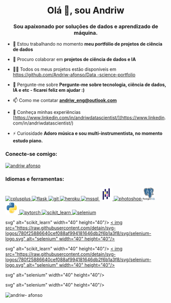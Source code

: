 <h1 align="center">Olá 👋, sou Andriw</h1>
<h3 align="center">Sou apaixonado por soluções de dados e aprendizado de máquina.</h3>

- 🔭 Estou trabalhando no momento **meu portfólio de projetos de ciência de dados**

- 👯 Procuro colaborar em **projetos de ciência de dados e IA**

- 👨‍💻 Todos os meus projetos estão disponíveis em [https://github.com/Andriw-afonso/Data -science-portfolio](https://github.com/Andriw-afonso/Data-science-portfolio)

- 💬 Pergunte-me sobre **Pergunte-me sobre tecnologia, ciência de dados, IA e etc - ficarei feliz em ajudar :)**

- 📫 Como me contatar **andriw_eng@outlook.com**

- 📄 Conheça minhas experiências [https://www.linkedin.com/in/andriwdatascientist/](https://www.linkedin. com/in/andriwdatascientist/)

- ⚡ Curiosidade **Adoro música e sou multi-instrumentista, no momento estudo piano.**

<h3 align="left">Conecte-se comigo:</h3>
<p align="left">
<a href="https://linkedin.com/in/andriw afonso" target="blank"><img align="center" src="https://raw.githubusercontent.com/rahuldkjain/github-profile- readme-generator/master/src/images/icons/Social/linked-in-alt.svg" alt="andriw afonso" height="30" width="40" /></a>
</p>

<h3 align="left">Idiomas e ferramentas:</h3>
<p align="left"> <a href="https://www.w3schools.com/cpp/" target="_blank" rel="noreferrer"> <img src="https://raw.githubusercontent. com/devicons/devicon/master/icons/cplusplus/cplusplus-original.svg" alt="cplusplus" width="40" height="40"/> </a> <a href="https://flask. palletsprojects.com/" target="_blank" rel="noreferrer"> <img src="https://www.vectorlogo.zone/logos/pocoo_flask/pocoo_flask-icon.svg" alt="flask" width="40 " height="40"/> </a> <a href="https://git-scm.com/" target="_blank" rel="noreferrer"> <img src="https://www.vectorlogo.zone/logos/git-scm/git-scm-icon.svg" alt="git" width="40" height="40"/> </a> <a href="https://heroku. com" target="_blank" rel="noreferrer"> <img src="https://www.vectorlogo.zone/logos/heroku/heroku-icon.svg" alt="heroku" width="40" height= "40"/> </a> <a href="https://www.microsoft.com/en-us/sql-server" target="_blank" rel="noreferrer"> <img src="https: //www.svgrepo.com/show/303229/microsoft-sql-server-logo.svg" alt="mssql" width="40" height="40"/> </a> <a href="https: //pandas.pydata.org/" target="_blank" rel="noreferrer"> <img src="https://raw.githubusercontent.com/devicons/devicon/2ae2a900d2f041da66e950e4d48052658d850630/icons/pandas/pandas-original.svg" alt="pandas" width="40" height ="40"/> </a> <a href="https://www.photoshop.com/en" target="_blank" rel="noreferrer"> <img src="https://raw.githubusercontent .com/devicons/devicon/master/icons/photoshop/photoshop-line.svg" alt="photoshop" width="40" height="40"/> </a> <a href="https://www .postgresql.org" target="_blank" rel="noreferrer"> <img src="https://raw.githubusercontent.com/devicons/devicon/master/icons/postgresql/postgresql-original-wordmark.svg" alt="postgresql" width="40" height="40"/> </a> <a href="https:// www.python.org" target="_blank" rel="noreferrer"> <img src="https://raw.githubusercontent.com/devicons/devicon/master/icons/python/python-original.svg" alt= "python" width="40" height="40"/> </a> <a href="https://pytorch.org/" target="_blank" rel="noreferrer"> <img src="https ://www.vectorlogo.zone/logos/pytorch/pytorch-icon.svg" alt="pytorch" width="40" height="40"/> </a> <a href="https://scikit-learn.org/" target="_blank" rel="noreferrer"> <img src="https://upload.wikimedia.org/wikipedia/commons/0/05/Scikit_learn_logo_small.svg" alt=" scikit_learn" width="40" height="40"/> </a> <a href="https://www.selenium.dev" target="_blank" rel="noreferrer"> <img src="https ://raw.githubusercontent.com/detain/svg-logos/780f25886640cef088af994181646db2f6b1a3f8/svg/selenium-logo.svg" alt="selenium" width="40" height="40"/> </a> </p>svg" alt="scikit_learn" width="40" height="40"/> </a> <a href="https://www.selenium.dev" target="_blank" rel="noreferrer"> < img src="https://raw.githubusercontent.com/detain/svg-logos/780f25886640cef088af994181646db2f6b1a3f8/svg/selenium-logo.svg" alt="selenium" width="40" height="40"/> </a > </p>svg" alt="scikit_learn" width="40" height="40"/> </a> <a href="https://www.selenium.dev" target="_blank" rel="noreferrer"> < img src="https://raw.githubusercontent.com/detain/svg-logos/780f25886640cef088af994181646db2f6b1a3f8/svg/selenium-logo.svg" alt="selenium" width="40" height="40"/> </a > </p>svg" alt="selenium" width="40" height="40"/> </a> </p>svg" alt="selenium" width="40" height="40"/> </a> </p>

<p><img align="center" src="https://github-readme-stats.vercel.app/api/top-langs?username=andriw-afonso&show_icons=true&locale=en&layout=compact" alt="andriw- afonso" /></p>

